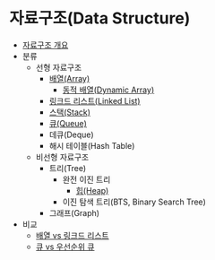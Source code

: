 # 자료구조(Data Structure)

- [자료구조 개요](./contents/Datastructure-overview.md)
- 분류
  - 선형 자료구조
    - [배열(Array)](./contents/Arrays.md)
      - [동적 배열(Dynamic Array)](./contents/Dynamic-Array.md)
    - [링크드 리스트(Linked List)](./contents/Linked-List.md)
    - [스택(Stack)](./contents/Stack.md)
    - [큐(Queue)](./contents/Queue.md)
    - 데큐(Deque)
    - 해시 테이블(Hash Table)
  - 비선형 자료구조
    - 트리(Tree)
      - 완전 이진 트리
        - [힙(Heap)](./contents/Heap.md)
      - 이진 탐색 트리(BTS, Binary Search Tree)
    - 그래프(Graph)
- 비교
  - [배열 vs 링크드 리스트](./contents/Array-vs-Linked-List.md)
  - [큐 vs 우선순위 큐](./contents/Queue-vs-Priority-Queue.md)

